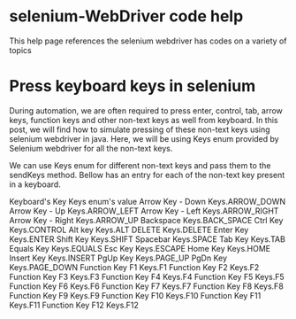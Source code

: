 # selenium-WebDriver code help
This help page references the selenium webdriver has codes on a variety of topics

# Press keyboard keys in selenium

During automation, we are often required to press enter, control, tab, arrow keys, function keys and other non-text keys as well from keyboard. In this post, we will find how to simulate pressing of these non-text keys using selenium webdriver in java. Here, we will be using Keys enum provided by Selenium webdriver for all the non-text keys.

We can use Keys enum for different non-text keys and pass them to the sendKeys method. Bellow has an entry for each of the non-text key present in a keyboard.

Keyboard's Key	  Keys enum's value
Arrow Key - Down	Keys.ARROW_DOWN
Arrow Key - Up	  Keys.ARROW_LEFT
Arrow Key - Left	Keys.ARROW_RIGHT
Arrow Key - Right	Keys.ARROW_UP
Backspace	        Keys.BACK_SPACE
Ctrl Key	        Keys.CONTROL
Alt key	          Keys.ALT
DELETE	          Keys.DELETE
Enter Key	        Keys.ENTER
Shift Key	        Keys.SHIFT
Spacebar	        Keys.SPACE
Tab Key	          Keys.TAB
Equals Key	      Keys.EQUALS
Esc Key	          Keys.ESCAPE
Home Key	        Keys.HOME
Insert Key	      Keys.INSERT
PgUp Key	        Keys.PAGE_UP
PgDn Key	        Keys.PAGE_DOWN
Function Key F1	  Keys.F1
Function Key F2	  Keys.F2
Function Key F3	  Keys.F3
Function Key F4	  Keys.F4
Function Key F5	  Keys.F5
Function Key F6	  Keys.F6
Function Key F7	  Keys.F7
Function Key F8	  Keys.F8
Function Key F9	  Keys.F9
Function Key F10	Keys.F10
Function Key F11	Keys.F11
Function Key F12	Keys.F12

